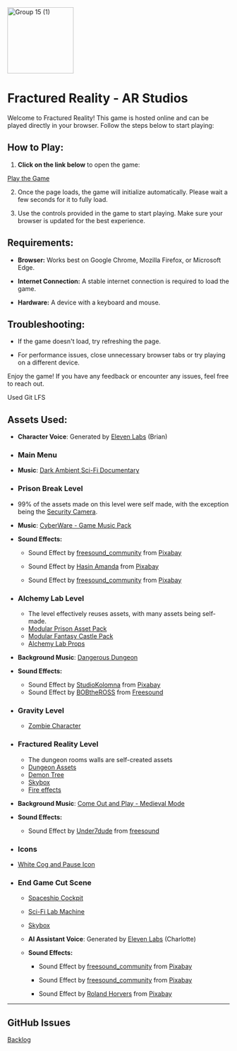 
  

<img  width="150"  alt="Group 15 (1)"  src="https://github.com/user-attachments/assets/123adcd7-c8bb-47f9-aa3b-bbfd2a01b25a">

  

# Fractured Reality - AR Studios

  

Welcome to Fractured Reality! This game is hosted online and can be played directly in your browser. Follow the steps below to start playing:

  

## How to Play:

  

1.  **Click on the link below** to open the game:

[Play the Game](https://rayanbahadur.github.io/ARStudios/Build)

2. Once the page loads, the game will initialize automatically. Please wait a few seconds for it to fully load.

  

3. Use the controls provided in the game to start playing. Make sure your browser is updated for the best experience.

  

## Requirements:

-  **Browser:** Works best on Google Chrome, Mozilla Firefox, or Microsoft Edge.

-  **Internet Connection:** A stable internet connection is required to load the game.

-  **Hardware:** A device with a keyboard and mouse.

  

## Troubleshooting:

- If the game doesn't load, try refreshing the page.

- For performance issues, close unnecessary browser tabs or try playing on a different device.

  

Enjoy the game! If you have any feedback or encounter any issues, feel free to reach out.

  
Used Git LFS
## Assets Used:


-  **Character Voice**: Generated by [Eleven Labs](https://elevenlabs.io/) (Brian)
  
-  ### Main Menu
-  **Music**: [Dark Ambient Sci-Fi Documentary](https://pixabay.com/music/upbeat-dark-ambient-sci-fi-documentary-268026/)

  
-  ### Prison Break Level

- 99% of the assets made on this level were self made, with the exception being the [Security Camera](https://assetstore.unity.com/packages/3d/props/surveillance-camera-264577).

-  **Music**: [CyberWare - Game Music Pack](https://assetstore.unity.com/packages/audio/music/electronic/cyberware-game-music-pack-216764)

-  **Sound Effects:**

	- Sound Effect by <a  href="https://pixabay.com/users/freesound_community-46691455/?utm_source=link-attribution&utm_medium=referral&utm_campaign=music&utm_content=103723">freesound_community</a> from <a  href="https://pixabay.com/sound-effects//?utm_source=link-attribution&utm_medium=referral&utm_campaign=music&utm_content=103723">Pixabay</a>

	- Sound Effect by <a  href="https://pixabay.com/users/hasin2004-46173687/?utm_source=link-attribution&utm_medium=referral&utm_campaign=music&utm_content=247455">Hasin Amanda</a> from <a  href="https://pixabay.com/sound-effects//?utm_source=link-attribution&utm_medium=referral&utm_campaign=music&utm_content=247455">Pixabay</a>
	- Sound Effect by <a href="https://pixabay.com/users/freesound_community-46691455/?utm_source=link-attribution&utm_medium=referral&utm_campaign=music&utm_content=92281">freesound_community</a> from <a href="https://pixabay.com//?utm_source=link-attribution&utm_medium=referral&utm_campaign=music&utm_content=92281">Pixabay</a>

  

-  ### Alchemy Lab Level

	- The level effectively reuses assets, with many assets being self-made.
 	- [Modular Prison Asset Pack](https://assetstore.unity.com/packages/3d/environments/dungeons/modular-prison-asset-pack-232410)
  	- [Modular Fantasy Castle Pack](https://assetstore.unity.com/packages/3d/environments/modular-fantasy-castle-pack-demo-189505)
   	- [Alchemy Lab Props](https://assetstore.unity.com/packages/3d/props/furniture/alchemy-lab-props-41758)   


- **Background Music**: [Dangerous Dungeon](https://soundcloud.com/game-music-collection/dangerous-dungeon-loop?in=game-music-collection/sets/dungeon-music-v1-5&utm_source=clipboard&utm_medium=text&utm_campaign=social_sharing)

 -  **Sound Effects:**

	- Sound Effect by <a  href="https://pixabay.com/users/studiokolomna-2073170/">StudioKolomna</a> from <a  href="https://pixabay.com/sound-effects/fast-whoosh-118248/">Pixabay</a>
 	- Sound Effect by <a  href="https://pixabay.com/sound-effects/coughing-70060/">BOBtheROSS</a> from <a  href="https://freesound.org/">Freesound</a>
  

-  ### Gravity Level
	- [Zombie Character](https://www.mixamo.com/#/?page=1&query=zombie&type=Character)
-  ### Fractured Reality Level

   	- The dungeon rooms walls are self-created assets
	- [Dungeon Assets](https://assetstore.unity.com/packages/3d/environments/dungeons/ultimate-low-poly-dungeon-143535)
   	- [Demon Tree](https://assetstore.unity.com/packages/3d/characters/creatures/demon-tree-86461)
   	- [Skybox](https://assetstore.unity.com/packages/2d/textures-materials/sky/customizable-skybox-174576)
   	- [Fire effects](https://assetstore.unity.com/packages/vfx/particles/fire-explosions/free-fire-vfx-urp-266226)

 -  **Background Music**: [Come Out and Play - Medieval Mode](https://www.darrencurtismusic.com/comeoutandplaydownload)

 -  **Sound Effects:**

	- Sound Effect by <a  href="https://freesound.org/people/Under7dude/sounds/163442/">Under7dude</a> from <a  href="https://freesound.org/">freesound</a>
 
- ### Icons
-  [White Cog and Pause Icon](https://assetstore.unity.com/packages/2d/gui/icons/white-black-gui-by-gamertose-168805)

 
-  ### End Game Cut Scene

	- [Spaceship Cockpit](https://skfb.ly/6GyRs)
	
	- [Sci-Fi Lab Machine](https://skfb.ly/oHILC)

	- [Skybox](https://assetstore.unity.com/packages/2d/textures-materials/sky/free-skyboxes-space-178953)
	
	-  **AI Assistant Voice**: Generated by [Eleven Labs](https://elevenlabs.io/) (Charlotte)
	
	-  **Sound Effects:**
	
		- Sound Effect by <a  href="https://pixabay.com/users/freesound_community-46691455/?utm_source=link-attribution&utm_medium=referral&utm_campaign=music&utm_content=83483">freesound_community</a> from <a  href="https://pixabay.com/sound-effects//?utm_source=link-attribution&utm_medium=referral&utm_campaign=music&utm_content=83483">Pixabay</a>
	
		- Sound Effect by <a  href="https://pixabay.com/users/freesound_community-46691455/?utm_source=link-attribution&utm_medium=referral&utm_campaign=music&utm_content=63578">freesound_community</a> from <a  href="https://pixabay.com//?utm_source=link-attribution&utm_medium=referral&utm_campaign=music&utm_content=63578">Pixabay</a>
	
		- Sound Effect by <a  href="https://pixabay.com/users/diff_style-14054055/?utm_source=link-attribution&utm_medium=referral&utm_campaign=music&utm_content=195722">Roland Horvers</a> from <a  href="https://pixabay.com/sound-effects//?utm_source=link-attribution&utm_medium=referral&utm_campaign=music&utm_content=195722">Pixabay</a>

---

## GitHub Issues

[Backlog](https://github.com/users/rayanbahadur/projects/3)
